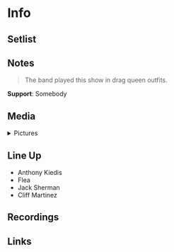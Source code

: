 # Info


## Setlist

## Notes

> The band played this show in drag queen outfits.

**Support**: Somebody

## Media 

<details>
  <summary>Pictures</summary>
  <!--<img alt="Setlist" title="Setlist" src="_.jpg" height="200" />
  <img alt="Flyer" title="Flyer" src="_.jpg" height="200" />-->
</details>

## Line Up

* Anthony Kiedis
* Flea
* Jack Sherman
* Cliff Martinez

## Recordings

## Links